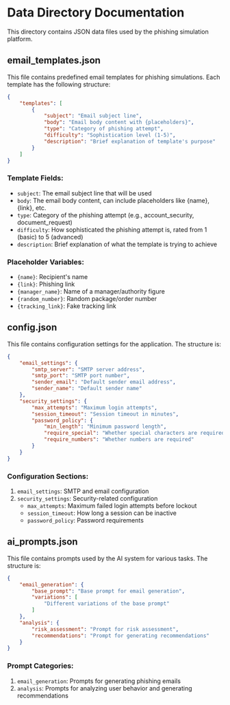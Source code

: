 # Data Directory Documentation

This directory contains JSON data files used by the phishing simulation platform.

## email_templates.json

This file contains predefined email templates for phishing simulations. Each template has the following structure:

```json
{
    "templates": [
        {
            "subject": "Email subject line",
            "body": "Email body content with {placeholders}",
            "type": "Category of phishing attempt",
            "difficulty": "Sophistication level (1-5)",
            "description": "Brief explanation of template's purpose"
        }
    ]
}
```

### Template Fields:
- `subject`: The email subject line that will be used
- `body`: The email body content, can include placeholders like {name}, {link}, etc.
- `type`: Category of the phishing attempt (e.g., account_security, document_request)
- `difficulty`: How sophisticated the phishing attempt is, rated from 1 (basic) to 5 (advanced)
- `description`: Brief explanation of what the template is trying to achieve

### Placeholder Variables:
- `{name}`: Recipient's name
- `{link}`: Phishing link
- `{manager_name}`: Name of a manager/authority figure
- `{random_number}`: Random package/order number
- `{tracking_link}`: Fake tracking link

## config.json

This file contains configuration settings for the application. The structure is:

```json
{
    "email_settings": {
        "smtp_server": "SMTP server address",
        "smtp_port": "SMTP port number",
        "sender_email": "Default sender email address",
        "sender_name": "Default sender name"
    },
    "security_settings": {
        "max_attempts": "Maximum login attempts",
        "session_timeout": "Session timeout in minutes",
        "password_policy": {
            "min_length": "Minimum password length",
            "require_special": "Whether special characters are required",
            "require_numbers": "Whether numbers are required"
        }
    }
}
```

### Configuration Sections:
1. `email_settings`: SMTP and email configuration
2. `security_settings`: Security-related configuration
   - `max_attempts`: Maximum failed login attempts before lockout
   - `session_timeout`: How long a session can be inactive
   - `password_policy`: Password requirements

## ai_prompts.json

This file contains prompts used by the AI system for various tasks. The structure is:

```json
{
    "email_generation": {
        "base_prompt": "Base prompt for email generation",
        "variations": [
            "Different variations of the base prompt"
        ]
    },
    "analysis": {
        "risk_assessment": "Prompt for risk assessment",
        "recommendations": "Prompt for generating recommendations"
    }
}
```

### Prompt Categories:
1. `email_generation`: Prompts for generating phishing emails
2. `analysis`: Prompts for analyzing user behavior and generating recommendations 